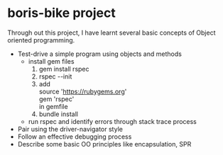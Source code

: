 # boris-bike project

Through out this project, I have learnt several basic concepts of Object oriented programming.  
 - Test-drive a simple program using objects and methods
   * install gem files
      1) gem install rspec
      2) rspec --init
      3) add <br />
         source 'https://rubygems.org' <br />
         gem 'rspec'<br />
         in gemfile
      4) bundle install
   * run rspec and identify errors through stack trace process
 - Pair using the driver-navigator style
 - Follow an effective debugging process
 - Describe some basic OO principles like encapsulation, SPR